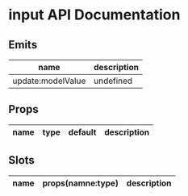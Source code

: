 # input API Documentation



## Emits

| name | description |
| -------- | ------- |
| update:modelValue | undefined |



## Props

| <div style="font-weight: bold;font-size:16px">name</div> | type | default | description |
| -------- | ------- | ------- | ------- |



## Slots
| <div style="font-weight: bold;font-size:16px">name</div> | props(namne:type) | description |
| -------- | ------- | ------- |

